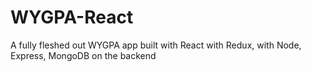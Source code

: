 # WYGPA-React
A fully fleshed out WYGPA app built with React with Redux, with Node, Express, MongoDB on the backend
